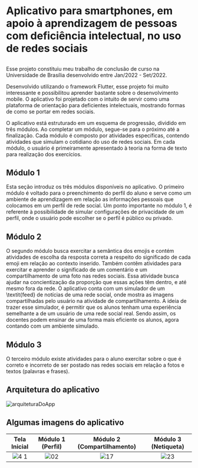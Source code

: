 # Aplicativo para smartphones, em apoio à aprendizagem de pessoas com deficiência intelectual, no uso de redes sociais
##

Esse projeto constituiu meu trabalho de conclusão de curso na Universidade de Brasília desenvolvido entre Jan/2022 - Set/2022.

Desenvolvido utilizando o framework Flutter, esse projeto foi muito interessante e possibilitou aprender bastante sobre o desenvolvimento mobile.
O aplicativo foi projetado com o intuito de servir como uma plataforma de orientação para deficientes intelectuais, mostrando formas de como se portar em redes sociais.

O aplicativo está estruturado em um esquema de progressão, dividido em três módulos. Ao completar um módulo, segue-se para o próximo até a finalização. Cada módulo é composto por atividades específicas, contendo atividades que simulam o cotidiano do uso de redes sociais.
	Em cada módulo, o usuário é primeiramente apresentado à teoria na forma de texto para realização dos exercícios.
  
  ## Módulo 1
  Esta seção introduz os três módulos disponíveis no aplicativo. O primeiro módulo é voltado para o preenchimento do perfil do aluno e serve como um ambiente de aprendizagem em relação as informações pessoais que colocamos em um perfil de rede social. Um ponto importante no módulo 1, é referente à possibilidade de simular configurações de privacidade de um perfil, onde o usuário pode escolher se o perfil é público ou privado.

 ## Módulo 2
 O segundo módulo busca exercitar a semântica dos emojis e contém atividades de escolha da resposta correta a respeito do significado de cada emoji em relação ao contexto inserido. Também contêm atividades para exercitar e aprender o significado de um comentário e um compartilhamento de uma foto nas redes sociais. Essa atividade busca ajudar na concientização da proporção que essas ações têm dentro, e até mesmo fora da rede. O aplicativo conta com um simulador de um \textit{feed} de notícias de uma rede social, onde mostra as imagens compartilhadas pelo usuário na atividade de compartilhamento. A ideia de trazer esse simulador, é permitir que os alunos tenham uma experiência semelhante a de um usuário de uma rede social real. Sendo assim, os docentes podem ensinar de uma forma mais eficiente os alunos, agora contando com um ambiente simulado.
 
 ## Módulo 3
 O terceiro módulo existe atividades para o aluno exercitar sobre o que é correto e incorreto de ser postado nas redes sociais em relação a fotos e textos (palavras e frases).
 
 ## Arquitetura do aplicativo
![arquiteturaDoApp](https://user-images.githubusercontent.com/26288178/213790044-693df93b-9985-4cb0-8cd1-c09da75aa01e.jpg)

## Algumas imagens do aplicativo
Tela Inicial               |  Módulo 1 (Perfil)         | Módulo 2 (Compartilhamento) | Módulo 3 (Netiqueta) |
:-------------------------:|:-------------------------:|:-------------------------:|:-------------------------:
![4 1](https://user-images.githubusercontent.com/26288178/213790014-3f913da5-a48a-459e-bbde-a3193df5da8e.png) | ![02](https://user-images.githubusercontent.com/26288178/213790544-1e38ef4c-00a6-417d-943e-553d8145137c.png) | ![17](https://user-images.githubusercontent.com/26288178/213789968-736c8cca-d20e-4528-b4b1-d4dd65be29e7.png) | ![23](https://user-images.githubusercontent.com/26288178/213790249-52f52239-de1b-4ddc-a27b-603983803ff5.png)



